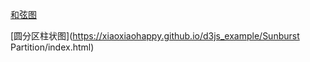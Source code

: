 

[和弦图](https://xiaoxiaohappy.github.io/d3js_example/Chord%20Diagram.html)




[圆分区柱状图](https://xiaoxiaohappy.github.io/d3js_example/Sunburst Partition/index.html)
